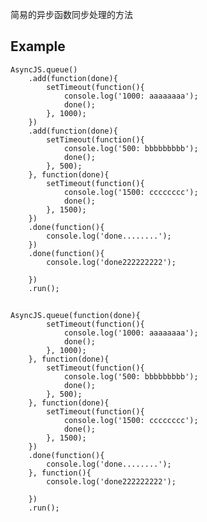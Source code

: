 简易的异步函数同步处理的方法


## Example

    AsyncJS.queue()
        .add(function(done){
            setTimeout(function(){
                console.log('1000: aaaaaaaa');
                done();
            }, 1000);
        })
        .add(function(done){
            setTimeout(function(){
                console.log('500: bbbbbbbbb');
                done();
            }, 500);
        }, function(done){
            setTimeout(function(){
                console.log('1500: cccccccc');
                done();
            }, 1500);
        })
        .done(function(){
            console.log('done........');
        })
        .done(function(){
            console.log('done222222222');

        })
        .run();

##

    AsyncJS.queue(function(done){
            setTimeout(function(){
                console.log('1000: aaaaaaaa');
                done();
            }, 1000);
        }, function(done){
            setTimeout(function(){
                console.log('500: bbbbbbbbb');
                done();
            }, 500);
        }, function(done){
            setTimeout(function(){
                console.log('1500: cccccccc');
                done();
            }, 1500);
        })
        .done(function(){
            console.log('done........');
        }, function(){
            console.log('done222222222');

        })
        .run();
